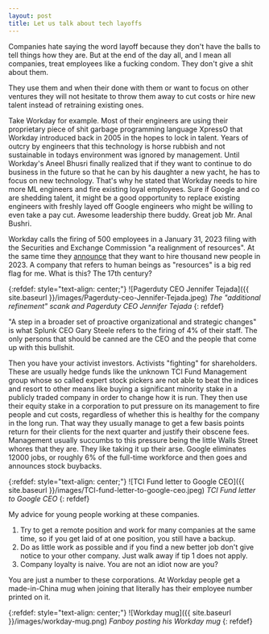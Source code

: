 ```yaml
---
layout: post
title: Let us talk about tech layoffs
---
```


Companies hate saying the word layoff because they don't have the balls to tell things how they are. But at the end of the day all, and I mean all companies, treat employees like a fucking condom. They don't give a shit about them. 

They use them and when their done with them or want to focus on other ventures they will not hesitate to throw them away to cut costs or hire new talent instead of retraining existing ones. 

Take Workday for example. Most of their engineers are using their proprietary piece of shit garbage programming language XpressO that Workday introduced back in 2005 in the hopes to lock in talent. Years of outcry by engineers that this technology is horse rubbish and not sustainable in todays environment was ignored by management. Until Workday's Aneel Bhusri finally realized that if they want to continue to do business in the future so that he can by his daughter a new yacht, he has to focus on new technology. That's why he stated that Workday needs to hire more ML engineers and fire existing loyal employees. Sure if Google and co are shedding talent, it might be a good opportunity to replace existing engineers with freshly layed off Google engineers who might be willing to even take a pay cut. Awesome leadership there buddy. Great job Mr. Anal Bushri.

Workday calls the firing of 500 employees in a January 31, 2023 filing with the Securities and Exchange Commission "a realignment of resources". At the same time they [announce](https://www.cnbc.com/video/2023/01/17/workday-co-ceo-were-going-to-add-several-thousand-new-heads-this-year.html?es_id=9e923ba402) that they want to hire thousand new people in 2023. A company that refers to human beings as "resources" is a big red flag for me. What is this? The 17th century?


{:refdef: style="text-align: center;"}
![Pagerduty CEO Jennifer Tejada]({{ site.baseurl }}/images/Pagerduty-ceo-Jennifer-Tejada.jpeg)
<em>The "additional refinement" scank and Pagerduty CEO Jennifer Tejada</em>
{: refdef}

"A step in a broader set of proactive organizational and strategic changes" is what Splunk CEO Gary Steele refers to the firing of 4% of their staff. The only persons that should be canned are the CEO and the people that come up with this bullshit.

Then you have your activist investors. Activists "fighting" for shareholders. These are usually hedge funds like the unknown TCI Fund Management group whose so called expert stock pickers are not able to beat the indices and resort to other means like buying a significant minority stake in a publicly traded company in order to change how it is run. They then use their equity stake in a corporation to put pressure on its management to fire people and cut costs, regardless of whether this is healthy for the company in the long run. That way they usually manage to get a few basis points return for their clients for the next quarter and justify their obscene fees. Management usually succumbs to this pressure being the little Walls Street whores that they are. They like taking it up their arse. Google eliminates 12000 jobs, or roughly 6% of the full-time workforce and then goes and announces stock buybacks.

{:refdef: style="text-align: center;"}
![TCI Fund letter to Google CEO]({{ site.baseurl }}/images/TCI-fund-letter-to-google-ceo.jpeg)
<em>TCI Fund letter to Google CEO</em>
{: refdef}

My advice for young people working at these companies. 

1. Try to get a remote position and work for many companies at the same time, so if you get laid of at one position, you still have a backup.
2. Do as little work as possible and if you find a new better job don't give notice to your other company. Just walk away if tip 1 does not apply.
3. Company loyalty is naive. You are not an idiot now are you? 

You are just a number to these corporations. At Workday people get a made-in-China mug when joining that literally has their employee number printed on it.

{:refdef: style="text-align: center;"}
![Workday mug]({{ site.baseurl }}/images/workday-mug.png)
<em>Fanboy posting his Workday mug</em>
{: refdef}